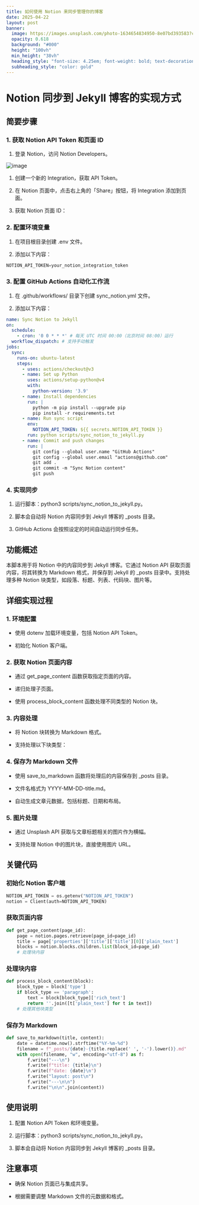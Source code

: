 ```yaml
---
title: 如何使用 Notion 来同步管理你的博客
date: 2025-04-22
layout: post
banner:
  image: https://images.unsplash.com/photo-1634654834950-8e07bd393583?crop=entropy&cs=tinysrgb&fit=max&fm=jpg&ixid=M3w2OTIwMzJ8MHwxfHJhbmRvbXx8fHx8fHx8fDE3NDUyODYxNDl8&ixlib=rb-4.0.3&q=80&w=1080
  opacity: 0.618
  background: "#000"
  height: "100vh"
  min_height: "38vh"
  heading_style: "font-size: 4.25em; font-weight: bold; text-decoration: underline"
  subheading_style: "color: gold"
---
```


# Notion 同步到 Jekyll 博客的实现方式

## 简要步骤

### 1. 获取 Notion API Token 和页面 ID

1. 登录 Notion，访问 Notion Developers。

![image](https://prod-files-secure.s3.us-west-2.amazonaws.com/a7a0cc5a-89b9-4cda-8686-1fba0ca52f40/d19c1afe-dea5-4312-9333-786b0ba83054/image.png?X-Amz-Algorithm=AWS4-HMAC-SHA256&X-Amz-Content-Sha256=UNSIGNED-PAYLOAD&X-Amz-Credential=ASIAZI2LB4666QUFG5H5%2F20250422%2Fus-west-2%2Fs3%2Faws4_request&X-Amz-Date=20250422T014229Z&X-Amz-Expires=3600&X-Amz-Security-Token=IQoJb3JpZ2luX2VjEEEaCXVzLXdlc3QtMiJGMEQCIEHChiGG%2FV6kN9I%2F9sxtX1AkaoFyPyr9MOnSxG5gQdBaAiAcRgrTT%2B0s1U%2FQpMqPtpgA9uOqnUqhtNKSqxD%2BXm%2FAdiqIBAjK%2F%2F%2F%2F%2F%2F%2F%2F%2F%2F8BEAAaDDYzNzQyMzE4MzgwNSIMkeBnddnUc%2FiKZ4CQKtwDGM7FImwadSAk%2Fq%2FflY4KcJhXd%2BBV0vKGkSFIs3W2Cz8VxItCVfR%2FKnXrwKp7%2FLV49CH2cdxxHdvMWfrmiebk8HnJXAmzu865szlMSbRjXdiRwqF7I0e%2BHHACjipMF7vFAYVshyR3p5Eqegb6YnP8nUKAEdYnDTKJs1UFpLVyNums6bYL6%2B7Hi%2Bxki1KFa0xOasmTAwrV8RrcgKmDFi1HwF0Qda1heenduaW3VgtctOhOJ2lbRJ8Kgk5PY19Zv3jnm%2FzGnQiwxMnF4Tkgt0AEAkibCQAoqIhwhUeUAZ6Oqtm9C7FnKy33XVTKnIkfh45COSpjq9xA%2FiEiKeDxg%2F8ymIIgkoQdqkbgy7PIjJ69TdblBAKxJX0whJtRglYj2H8uYCtgsFdVR56WpMief8egynRBJsp%2By2D8vLNs5m8OhJVbw1y45T786%2FW1syBnnoexxxIpJSz6U7Li3%2B00JldAIwjxv1i%2Frr9X9ArKXigfy7dDqHCK1Vo3T%2BHpSW4lb9RGyS3S7ioqc0t97ZRx9yaOoz0Kb5IeZTnZikw6dMR1AsGgVUW9iX9Gu2tsoxDcg5wLewG73QYy11Z4UY4QnV%2F8Z%2BcACcvuuqXUZ0NqYsRrj0xCQqKt61XSiHEJiRAwidibwAY6pgEo1hauI3KLyIrpY8heFBVv3vN1T4XWgdF%2BwU0hx8pKFE4%2B%2BF3V7hoc1V9wkULwe%2Bpgo1rQ8tugCqkk3p0o3MboTLch5EyjUOQDEfm%2FanxzImUlcYRo3pHCLJ7C2hlZlI6InM46BUxFBv1PibjR7J%2BGNAZ4mo2NzPJTKwuXNbnVwvPjYzg7AL5SanmMa3j2fjk79vqMSuex7zBv4bXjPn5qp0BXeQHm&X-Amz-Signature=9210b4b5364b67ba2dc079a4bb66776b80963b961d940396917521b7aaf781ee&X-Amz-SignedHeaders=host&x-id=GetObject)

1. 创建一个新的 Integration，获取 API Token。

1. 在 Notion 页面中，点击右上角的「Share」按钮，将 Integration 添加到页面。

1. 获取 Notion 页面 ID：


### 2. 配置环境变量

1. 在项目根目录创建 .env 文件。

1. 添加以下内容：

```javascript
NOTION_API_TOKEN=your_notion_integration_token
```

### 3. 配置 GitHub Actions 自动化工作流

1. 在 .github/workflows/ 目录下创建 sync_notion.yml 文件。

1. 添加以下内容：

```yaml
name: Sync Notion to Jekyll
on:
  schedule:
    - cron: '0 0 * * *' # 每天 UTC 时间 00:00（北京时间 08:00）运行
  workflow_dispatch: # 支持手动触发
jobs:
  sync:
    runs-on: ubuntu-latest
    steps:
      - uses: actions/checkout@v3
      - name: Set up Python
        uses: actions/setup-python@v4
        with:
          python-version: '3.9'
      - name: Install dependencies
        run: |
          python -m pip install --upgrade pip
          pip install -r requirements.txt
      - name: Run sync script
        env:
          NOTION_API_TOKEN: ${{ secrets.NOTION_API_TOKEN }}
        run: python scripts/sync_notion_to_jekyll.py
      - name: Commit and push changes
        run: |
          git config --global user.name "GitHub Actions"
          git config --global user.email "actions@github.com"
          git add .
          git commit -m "Sync Notion content"
          git push
```

### 4. 实现同步

1. 运行脚本：python3 scripts/sync_notion_to_jekyll.py。

1. 脚本会自动将 Notion 内容同步到 Jekyll 博客的 _posts 目录。

1. GitHub Actions 会按照设定的时间自动运行同步任务。

## 功能概述

本脚本用于将 Notion 中的内容同步到 Jekyll 博客。它通过 Notion API 获取页面内容，将其转换为 Markdown 格式，并保存到 Jekyll 的 _posts 目录中。支持处理多种 Notion 块类型，如段落、标题、列表、代码块、图片等。

## 详细实现过程

### 1. 环境配置

- 使用 dotenv 加载环境变量，包括 Notion API Token。

- 初始化 Notion 客户端。

### 2. 获取 Notion 页面内容

- 通过 get_page_content 函数获取指定页面的内容。

- 递归处理子页面。

- 使用 process_block_content 函数处理不同类型的 Notion 块。

### 3. 内容处理

- 将 Notion 块转换为 Markdown 格式。

- 支持处理以下块类型：


### 4. 保存为 Markdown 文件

- 使用 save_to_markdown 函数将处理后的内容保存到 _posts 目录。

- 文件名格式为 YYYY-MM-DD-title.md。

- 自动生成文章元数据，包括标题、日期和布局。

### 5. 图片处理

- 通过 Unsplash API 获取与文章标题相关的图片作为横幅。

- 支持处理 Notion 中的图片块，直接使用图片 URL。

## 关键代码

### 初始化 Notion 客户端

```python
NOTION_API_TOKEN = os.getenv("NOTION_API_TOKEN")
notion = Client(auth=NOTION_API_TOKEN)
```

### 获取页面内容

```python
def get_page_content(page_id):
    page = notion.pages.retrieve(page_id=page_id)
    title = page['properties']['title']['title'][0]['plain_text']
    blocks = notion.blocks.children.list(block_id=page_id)
    # 处理块内容
```

### 处理块内容

```python
def process_block_content(block):
    block_type = block['type']
    if block_type == 'paragraph':
        text = block[block_type]['rich_text']
        return ''.join([t['plain_text'] for t in text])
    # 处理其他块类型
```

### 保存为 Markdown

```python
def save_to_markdown(title, content):
    date = datetime.now().strftime("%Y-%m-%d")
    filename = f"_posts/{date}-{title.replace(' ', '-').lower()}.md"
    with open(filename, "w", encoding="utf-8") as f:
        f.write("---\n")
        f.write(f"title: {title}\n")
        f.write(f"date: {date}\n")
        f.write("layout: post\n")
        f.write("---\n\n")
        f.write("\n\n".join(content))
```

## 使用说明

1. 配置 Notion API Token 和环境变量。

1. 运行脚本：python3 scripts/sync_notion_to_jekyll.py。

1. 脚本会自动将 Notion 内容同步到 Jekyll 博客的 _posts 目录。

## 注意事项

- 确保 Notion 页面已与集成共享。

- 根据需要调整 Markdown 文件的元数据和格式。